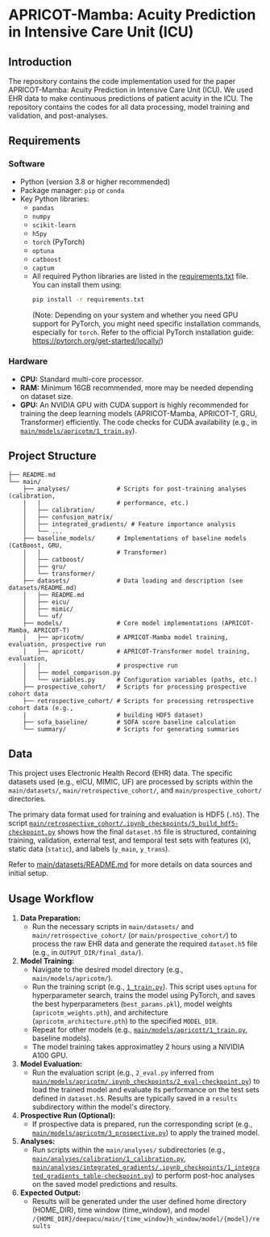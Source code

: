 # APRICOT-Mamba: Acuity Prediction in Intensive Care Unit (ICU)

## Introduction
The repository contains the code implementation used for the paper APRICOT-Mamba: Acuity Prediction in Intensive Care Unit (ICU). We used EHR data to make continuous predictions of patient acuity in the ICU. The repository contains the codes for all data processing, model training and validation, and post-analyses.

## Requirements

### Software
*   Python (version 3.8 or higher recommended)
*   Package manager: `pip` or `conda`
*   Key Python libraries:
    *   `pandas`
    *   `numpy`
    *   `scikit-learn`
    *   `h5py`
    *   `torch` (PyTorch)
    *   `optuna`
    *   `catboost`
    *   `captum`
    *   All required Python libraries are listed in the [requirements.txt](requirements.txt)    file. You can install them using:
        ```bash
        pip install -r requirements.txt
        ```
        (Note: Depending on your system and whether you need GPU support for PyTorch, you might need specific installation commands, especially for `torch`. Refer to the official PyTorch installation guide: https://pytorch.org/get-started/locally/)


### Hardware
*   **CPU:** Standard multi-core processor.
*   **RAM:** Minimum 16GB recommended, more may be needed depending on dataset size.
*   **GPU:** An NVIDIA GPU with CUDA support is highly recommended for training the deep learning models (APRICOT-Mamba, APRICOT-T, GRU, Transformer) efficiently. The code checks for CUDA availability (e.g., in [`main/models/apricotm/1_train.py`](main/models/apricotm/1_train.py)).



## Project Structure

```
├── README.md
└── main/
    ├── analyses/             # Scripts for post-training analyses (calibration, 
    |   |                     # performance, etc.)
    │   ├── calibration/
    │   ├── confusion_matrix/
    │   ├── integrated_gradients/ # Feature importance analysis
    │   └── ...
    ├── baseline_models/      # Implementations of baseline models (CatBoost, GRU, 
    |   |                     # Transformer)
    │   ├── catboost/
    │   ├── gru/
    │   └── transformer/
    ├── datasets/             # Data loading and description (see datasets/README.md)
    │   ├── README.md
    │   ├── eicu/
    │   ├── mimic/
    │   └── uf/
    ├── models/               # Core model implementations (APRICOT-Mamba, APRICOT-T)
    │   ├── apricotm/         # APRICOT-Mamba model training, evaluation, prospective run
    │   ├── apricott/         # APRICOT-Transformer model training, evaluation,     
    |   |                     # prospective run
    │   ├── model_comparison.py
    │   └── variables.py      # Configuration variables (paths, etc.)
    ├── prospective_cohort/   # Scripts for processing prospective cohort data
    ├── retrospective_cohort/ # Scripts for processing retrospective cohort data (e.g., 
    |                         # building HDF5 dataset)
    ├── sofa_baseline/        # SOFA score baseline calculation
    └── summary/              # Scripts for generating summaries
```

## Data

This project uses Electronic Health Record (EHR) data. The specific datasets used (e.g., eICU, MIMIC, UF) are processed by scripts within the `main/datasets/`, `main/retrospective_cohort/`, and `main/prospective_cohort/` directories.

The primary data format used for training and evaluation is HDF5 (`.h5`). The script [`main/retrospective_cohort/.ipynb_checkpoints/5_build_hdf5-checkpoint.py`](main/retrospective_cohort/.ipynb_checkpoints/5_build_hdf5-checkpoint.py) shows how the final `dataset.h5` file is structured, containing training, validation, external test, and temporal test sets with features (`X`), static data (`static`), and labels (`y_main`, `y_trans`).

Refer to [main/datasets/README.md](main/datasets/README.md) for more details on data sources and initial setup.

## Usage Workflow

1.  **Data Preparation:**
    *   Run the necessary scripts in `main/datasets/` and `main/retrospective_cohort/` (or `main/prospective_cohort/`) to process the raw EHR data and generate the required `dataset.h5` file (e.g., in `OUTPUT_DIR/final_data/`).
2.  **Model Training:**
    *   Navigate to the desired model directory (e.g., `main/models/apricotm/`).
    *   Run the training script (e.g., [`1_train.py`](main/models/apricotm/1_train.py)). This script uses `optuna` for hyperparameter search, trains the model using PyTorch, and saves the best hyperparameters (`best_params.pkl`), model weights (`apricotm_weights.pth`), and architecture (`apricotm_architecture.pth`) to the specified `MODEL_DIR`.
    *   Repeat for other models (e.g., [`main/models/apricott/1_train.py`](main/models/apricott/1_train.py), baseline models).
    *   The model training takes approximatley 2 hours using a NIVIDIA A100 GPU.
3.  **Model Evaluation:**
    *   Run the evaluation script (e.g., `2_eval.py` inferred from [`main/models/apricotm/.ipynb_checkpoints/2_eval-checkpoint.py`](main/models/apricotm/.ipynb_checkpoints/2_eval-checkpoint.py)) to load the trained model and evaluate its performance on the test sets defined in `dataset.h5`. Results are typically saved in a `results` subdirectory within the model's directory.
4.  **Prospective Run (Optional):**
    *   If prospective data is prepared, run the corresponding script (e.g., [`main/models/apricotm/3_prospective.py`](main/models/apricotm/3_prospective.py)) to apply the trained model.
5.  **Analyses:**
    *   Run scripts within the `main/analyses/` subdirectories (e.g., [`main/analyses/calibration/1_calibration.py`](main/analyses/calibration/1_calibration.py), [`main/analyses/integrated_gradients/.ipynb_checkpoints/1_integrated_gradients_table-checkpoint.py`](main/analyses/integrated_gradients/.ipynb_checkpoints/1_integrated_gradients_table-checkpoint.py)) to perform post-hoc analyses on the saved model predictions and results.
6.  **Expected Output:**
    *   Results will be generated under the user defined home directory (HOME_DIR), time window (time_window), and model `/{HOME_DIR}/deepacu/main/{time_window}h_window/model/{model}/results`
 

